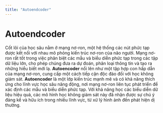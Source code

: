 ```yaml
---
title: "Autoendcoder"
---
```


# Autoendcoder

Cốt lõi của học sâu nằm ở mạng nơ-ron, một hệ thống các nút phức tạp được kết nối với nhau mô phỏng kiến trúc nơ-ron của não người. Mạng nơ-ron rất tốt trong việc phân biệt các mẫu và biểu diễn phức tạp trong các tập dữ liệu lớn, cho phép chúng đưa ra dự đoán, phân loại thông tin và tạo ra những hiểu biết mới lạ. **Autoencoder** nổi lên như một tập hợp con hấp dẫn của mạng nơ-ron, cung cấp một cách tiếp cận độc đáo đối với học không giám sát. **Autoencoder** là một lớp kiến trúc mạnh mẽ và có khả năng thích ứng cho lĩnh vực học sâu năng động, nơi mạng nơ-ron liên tục phát triển để xác định các mẫu và biểu diễn phức tạp. Với khả năng học các biểu diễn dữ liệu hiệu quả, các mô hình học không giám sát này đã nhận được sự chú ý đáng kể và hữu ích trong nhiều lĩnh vực, từ xử lý hình ảnh đến phát hiện dị thường.
